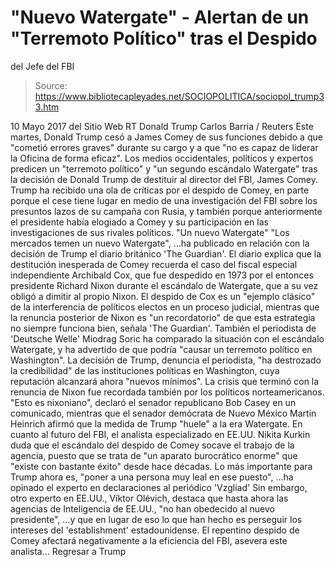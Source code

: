 # "Nuevo Watergate" - Alertan de un "Terremoto Político" tras el Despido 
del Jefe del FBI

> Source: https://www.bibliotecapleyades.net/SOCIOPOLITICA/sociopol_trump33.htm

10 Mayo 2017 del Sitio Web RT
Donald Trump Carlos Barria / Reuters Este martes,
Donald Trump cesó a James Comey de sus funciones
debido a que "cometió errores graves" durante su cargo
y a que "no es capaz de liderar la Oficina de forma eficaz".
Los medios occidentales, políticos y expertos predicen un "terremoto político" y "un segundo escándalo Watergate" tras la decisión de Donald Trump de destituir al director del FBI, James Comey. Trump ha recibido una ola de críticas por el despido de Comey, en parte porque el cese tiene lugar en medio de una investigación del FBI sobre los presuntos lazos de su campaña con Rusia, y también porque anteriormente el presidente había elogiado a Comey y su participación en las investigaciones de sus rivales políticos.
"Un nuevo Watergate"
"Los mercados temen un nuevo Watergate",
...ha publicado en relación con la decisión de Trump el diario británico 'The Guardian'.
El diario explica que la destitución inesperada de Comey recuerda el caso del fiscal especial independiente Archibald Cox, que fue despedido en 1973 por el entonces presidente Richard Nixon durante el escándalo de Watergate, que a su vez obligó a dimitir al propio Nixon.
El despido de Cox es un "ejemplo clásico" de la interferencia de políticos electos en un proceso judicial, mientras que la renuncia posterior de Nixon es "un recordatorio" de que esta estrategia no siempre funciona bien, señala 'The Guardian'.
También el periodista de 'Deutsche Welle' Miodrag Soric ha comparado la situación con el escándalo Watergate, y ha advertido de que podría "causar un terremoto político en Washington".
La decisión de Trump, denuncia el periodista, "ha destrozado la credibilidad" de las instituciones políticas en Washington, cuya reputación alcanzará ahora "nuevos mínimos".
La crisis que terminó con la renuncia de Nixon fue recordada también por los políticos norteamericanos.
"Esto es nixoniano", declaró el senador republicano Bob Casey en un comunicado, mientras que el senador demócrata de Nuevo México Martin Heinrich afirmó que la medida de Trump "huele" a la era Watergate.
En cuanto al futuro del FBI, el analista especializado en EE.UU. Nikita Kurkin duda que el escándalo del despido de Comey socave el trabajo de la agencia, puesto que se trata de "un aparato burocrático enorme" que "existe con bastante éxito" desde hace décadas.
Lo más importante para Trump ahora es,
"poner a una persona muy leal en ese puesto",
...ha opinado el experto en declaraciones al periódico 'Vzgliad'
Sin embargo, otro experto en EE.UU., Víktor Olévich, destaca que hasta ahora las agencias de Inteligencia de EE.UU.,
"no han obedecido al nuevo presidente",
...y que en lugar de eso lo que han hecho es perseguir los intereses del 'establishment' estadounidense.
El repentino despido de Comey afectará negativamente a la eficiencia del FBI, asevera este analista...
Regresar a Trump

